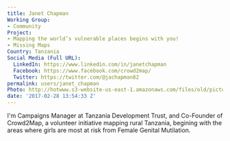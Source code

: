 ```yaml
---
title: Janet Chapman
Working Group:
- Community
Project:
- Mapping the world’s vulnerable places begins with you!
- Missing Maps
Country: Tanzania
Social Media (Full URL):
  LinkedIn: https://www.linkedin.com/in/janetchapman
  Facebook: https://www.facebook.com/crowd2map/
  Twitter: https://twitter.com/@jachapman82
permalink: users/janet_chapman
Photo: http://hotwww.s3-website-us-east-1.amazonaws.com/files/old/pictures/picture-363-1488291554.jpg
date: '2017-02-28 13:54:33 Z'
---
```

<p>I'm Campaigns Manager at Tanzania Development Trust, and Co-Founder of Crowd2Map, a volunteer initiative mapping rural Tanzania, begining with the areas where girls are most at risk from Female Genital Mutilation.</p>
